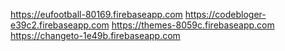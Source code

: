 https://eufootball-80169.firebaseapp.com
https://codebloger-e39c2.firebaseapp.com
https://themes-8059c.firebaseapp.com
https://changeto-1e49b.firebaseapp.com